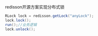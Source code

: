 redisson开源方案实现分布式锁

```java
RLock lock = redisson.getLock("anyLock");
lock.lock();
run();//业务逻辑
lock.unlock();

```


